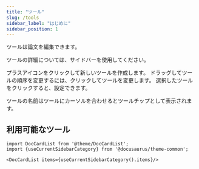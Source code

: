 ```yaml
---
title: "ツール"
slug: /tools
sidebar_label: "はじめに"
sidebar_position: 1
---
```



ツールは論文を編集できます。

ツールの詳細については、サイドバーを使用してください。

プラスアイコンをクリックして新しいツールを作成します。 ドラッグしてツールの順序を変更するには、クリックしてツールを変更します。 選択したツールをクリックすると、設定できます。

ツールの名前はツールにカーソルを合わせるとツールチップとして表示されます。

## 利用可能なツール

```mdx-code-block
import DocCardList from '@theme/DocCardList';
import {useCurrentSidebarCategory} from '@docusaurus/theme-common';

<DocCardList items={useCurrentSidebarCategory().items}/>
```
